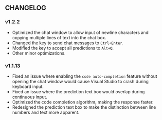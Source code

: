 ## CHANGELOG

### v1.2.2

- Optimized the chat window to allow input of newline characters and copying multiple lines of text into the chat box.
- Changed the key to send chat messages to `Ctrl+Enter`.
- Modified the key to accept all predictions to `Alt+Q`.
- Other minor optimizations.


### v1.1.13

- Fixed an issue where enabling the `code auto-completion` feature without opening the chat window would cause Visual Studio to crash during keyboard input.
- Fixed an issue where the prediction text box would overlap during continuous input.
- Optimized the code completion algorithm, making the response faster.
- Redesigned the prediction text box to make the distinction between line numbers and text more apparent.
